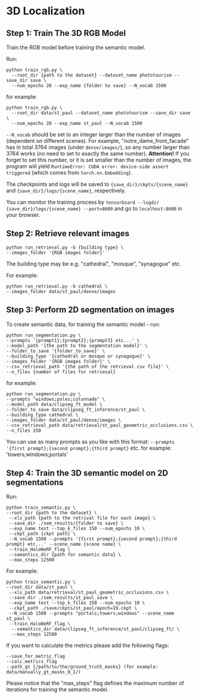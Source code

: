 # 3D Localization

## Step 1: Train The 3D RGB Model

Train the RGB model before training the semantic model.

Run:
```
python train_rgb.py \
  --root_dir {path to the dataset} --dataset_name phototourism --save_dir save \
  --num_epochs 20 --exp_name {folder to save} --N_vocab 1500
```

for example:
```
python train_rgb.py \
  --root_dir data/st_paul --dataset_name phototourism --save_dir save \
  --num_epochs 20 --exp_name st_paul --N_vocab 1500
```

`--N_vocab` should be set to an integer larger than the number of images (dependent on different scenes). For example, "notre_dame_front_facade" has in total 3764 images (under `dense/images/`), so any number larger than 3764 works (no need to set to exactly the same number). **Attention!** If you forget to set this number, or it is set smaller than the number of images, the program will yield `RuntimeError: CUDA error: device-side assert triggered` (which comes from `torch.nn.Embedding`).

The checkpoints and logs will be saved to `{save_dir}/ckpts/{scene_name} ` and `{save_dir}/logs/{scene_name}`, respectively.

You can monitor the training process by `tensorboard --logdir {save_dir}/logs/{scene_name} --port=8600` and go to `localhost:8600` in your browser.

## Step 2: Retrieve relevant images

```
python run_retrieval.py -b {building type} \
--images_folder '{RGB images folder}'
```

The building type may be e.g. "cathedral", "mosque", "synagogue" etc.

For example:

```
python run_retrieval.py -b cathedral \
--images_folder data/st_paul/dense/images
```

## Step 3: Perform 2D segmentation on images

To create semantic data, for training the semantic model - run:
```
python run_segmentation.py \
--prompts '{prompt1};{prompt2};{prompt3} etc...' \
--model_path '{the path to the segmentation model}' \
--folder_to_save '{folder_to_save}' \
--building_type '{cathedral or mosque or synagogue}' \
--images_folder '{RGB images folder}' \
--csv_retrieval_path '{the path of the retrieval csv file}' \
--n_files {number of files for retrieval}
```

for example:
```
python run_segmentation.py \
--prompts "windows;poles;colonnade" \
--model_path data/clipseg_ft_model \
--folder_to_save data/clipseg_ft_inference/st_paul \
--building_type cathedral \
--images_folder data/st_paul/dense/images \
--csv_retrieval_path data/retrieval/st_paul_geometric_occlusions.csv \
--n_files 150
```

You can use as many prompts as you like with this format:
`--prompts '{first prompt};{second prompt};{third prompt}` etc.
for example: 'towers;windows;portals'

## Step 4: Train the 3D semantic model on 2D segmentations

Run:
```
python train_semantic.py \
--root_dir {path to the dataset} \
 --xls_path {path to the retrival file for each image} \
 --save_dir ./sem_results/{folder to save} \
 --exp_name test --top_k_files 150 --num_epochs 10 \
 --ckpt_path {ckpt path} \
 --N_vocab 1500 --prompts '{first prompt};{second prompt};{third prompt} etc...' --scene_name {scene name} \
 --train_HaloNeRF_flag \
 --semantics_dir {path for semantic data} \
 --max_steps 12500
```

For example:
```
python train_semantic.py \
--root_dir data/st_paul \
 --xls_path data/retrieval/st_paul_geometric_occlusions.csv \
 --save_dir ./sem_results/st_paul_save \
 --exp_name test --top_k_files 150 --num_epochs 10 \
 --ckpt_path ./save/ckpts/st_paul/epoch=19.ckpt \
 --N_vocab 1500 --prompts "portals;towers;windows" --scene_name st_paul \
 --train_HaloNeRF_flag \
  --semantics_dir data/clipseg_ft_inference/st_paul/clipseg_ft/ \
  --max_steps 12500
 ```

If you want to calculate the metrics please add the following flags:
```
--save_for_metric_flag 
--calc_metrics_flag
--path_gt {/path/to/the/ground_truth_masks} (for example: data/manually_gt_masks_0_1/)
```

Please notice that the "max_steps" flag defines the maximum number of iterations for training the semantic model.


